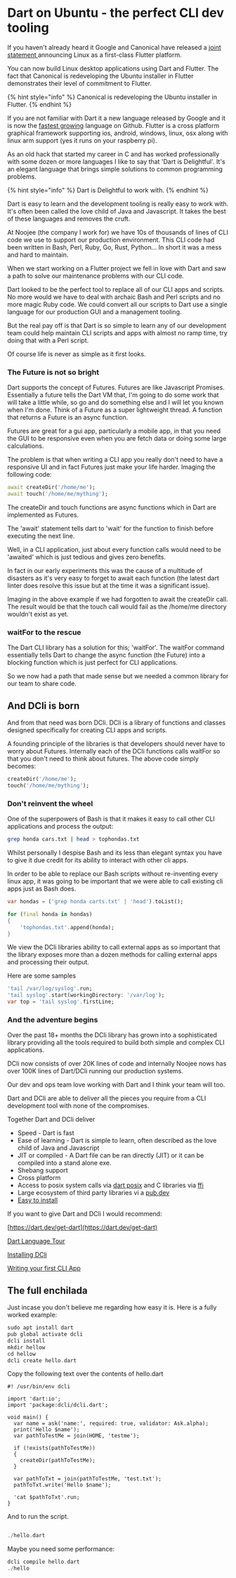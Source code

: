 # Dart on Ubuntu - the perfect CLI dev tooling

If you haven't already heard it Google and Canonical have released a [joint statement ](https://medium.com/flutter/announcing-flutter-linux-alpha-with-canonical-19eb824590a9)announcing Linux as a first-class Flutter platform.

You can now build Linux desktop applications using Dart and Flutter. The fact that Canonical is redeveloping the Ubuntu  installer in Flutter demonstrates their level of commitment to Flutter.

{% hint style="info" %}
Canonical is redeveloping the Ubuntu installer in Flutter.
{% endhint %}

If you are not familiar with Dart it a new language released by Google and it is now the [fastest growing](https://www.linkedin.com/pulse/google-dart-tops-githubs-list-fastest-growing-2019-bill-detwiler#:~:text=According%20to%20GitHub's%20annual%20%22The,tagged%20with%20a%20primary%20language.) language on Github. Flutter is a cross platform graphical framework supporting ios, android, windows, linux, osx along with linux arm support \(yes it runs on your raspberry pi\).

As an old hack that started my career in C and has worked professionally with some dozen or more languages I like to say that 'Dart is Delightful'.  It's an elegant language that brings simple solutions to common programming problems.

{% hint style="info" %}
Dart is Delightful to work with.
{% endhint %}

Dart is easy to learn and the development tooling is really easy to work with. It's often been called the love child of Java and Javascript.  It takes the best of these languages and removes the cruft.

At Noojee \(the company I work for\) we have 10s of thousands of lines of CLI code we use to support our production environment.  This CLI code had been written in Bash, Perl, Ruby, Go, Rust, Python... In short it was a mess and hard to maintain.  

When we start working on a Flutter project we fell in love with Dart and saw a path to solve our maintenance problems with our CLI code.

Dart looked to be the perfect tool to replace all of our CLI apps and scripts. No more would we have to deal with archaic Bash and Perl scripts and no more magic Ruby code. We could convert all our scripts to Dart use a single  language for our production GUI and a management tooling.

But the real pay off is that Dart is so simple to learn any of our development team could help maintain CLI scripts and apps with almost no ramp time, try doing that with a Perl script.

Of course life is never as simple as it first looks.

### The Future is not so bright

Dart supports the concept of Futures. Futures are like Javascript Promises. Essentially a future tells the Dart VM that, I'm going to do some work that will take a little while, so go and do something else and I will let you known when I'm done.  Think of a Future as a super lightweight thread.  A function that returns a Future is an async function.

Futures are great for a gui app, particularly a mobile app, in that you need the GUI to be responsive even when you are fetch data or doing some large calculations.

The problem is that when writing a CLI app you really don't need to have a responsive UI and in fact Futures just make your life harder. Imaging the following code:

```dart
await createDir('/home/me');
await touch('/home/me/mything');
```

The createDir and touch functions are async functions which in Dart are implemented as Futures.

The 'await' statement tells dart to 'wait' for the function to finish before executing the next line.

Well, in a CLI application, just about every function calls would need to be 'awaited' which is just tedious and gives zero benefits.

In fact in our early experiments this was the cause of a multitude of disasters as it's very easy to forget to await each function \(the latest dart linter does resolve this issue but at the time it was a significant issue\).

Imaging in the above example if we had forgotten to await the createDir call. The result would be that the touch call would fail as the /home/me directory wouldn't exist as yet.

### waitFor to the rescue

The Dart CLI library has a solution for this; 'waitFor'.  The waitFor command essentially tells Dart to change the async function \(the Future\) into a blocking function which is just perfect for CLI applications.

So we now had a path that made sense but we needed a common library for our team to share code.

## And DCli is born

And from that need was born DCli.  DCli is a library of functions and classes designed specifically for creating CLI apps and scripts.

A founding principle of the libraries is that developers should never have to worry about Futures. Internally each of the DCli functions calls waitFor so that you don't need to think about futures. The above code simply becomes:

```dart
createDir('/home/me');
touch('/home/me/mything');
```

### Don't reinvent the wheel

One of the superpowers of Bash is that it makes it easy to call other CLI applications and process the output:

```bash
grep honda cars.txt | head > tophondas.txt
```

Whilst personally I despise Bash and its less than elegant syntax you have to give it due credit for its ability to interact with other cli apps.

In order to be able to replace our Bash scripts without re-inventing every linux app, it was going to be important that we were able to call existing cli apps just as Bash does.

```dart
var hondas = ('grep honda carts.txt' | 'head').toList();

for (final honda in hondas)
{
    'tophondas.txt'.append(honda);
}
```

We view the DCli libraries ability to call external apps as so important that the library exposes more than a dozen methods for calling external apps and processing their output.

Here are some samples

```dart
'tail /var/log/syslog'.run;
'tail syslog'.start(workingDirectory: '/var/log');
var top = 'tail syslog'.firstLine;
```



### And the adventure begins

Over the past 18+ months the DCli library has grown into a sophisticated library providing all the tools required to build both simple and complex CLI applications.

DCli now consists of over 20K lines of code and internally Noojee nows has over 100K lines of Dart/DCli  running our production systems.

Our dev and ops team love working with Dart and I think your team will too.

Dart and DCli are able to deliver all the pieces you require from a CLI development tool with none of the compromises.

Together Dart and DCli deliver

* Speed - Dart is fast 
* Ease of learning - Dart is simple to learn, often described as the love child of Java and Javascript
* JIT or compiled - A Dart file can be ran directly \(JIT\) or it can be compiled into a stand alone exe.
* Shebang support
* Cross platform
* Access to posix system calls via [dart posix](https://pub.dev/packages/posix) and C libraries via [ffi](https://dart.dev/guides/libraries/c-interop)
* Large ecosystem of third party libraries vi a [pub.dev](https://pub.dev)
* [Easy to install](https://dart.dev/get-dart)

If you want to give Dart and DCli I would recommend:

[https://dart.dev/get-dart](https://dart.dev/get-dart)

[Dart Language Tour](https://dart.dev/guides/language/language-tour)

[Installing DCli](getting-started/)

[Writing your first CLI App](writing-your-first-script.md)

## The full enchilada

Just incase you don't believe me regarding how easy it is. Here is a fully worked example:

```dart
sudo apt install dart
pub global activate dcli
dcli install
mkdir hellow
cd hellow
dcli create hello.dart
```

Copy the following text over the contents of hello.dart

```text
#! /usr/bin/env dcli

import 'dart:io';
import 'package:dcli/dcli.dart';

void main() {
  var name = ask('name:', required: true, validator: Ask.alpha);
  print('Hello $name');
  var pathToTestMe = join(HOME, 'testme');
  
  if (!exists(pathToTestMe))
  {
    createDir(pathToTestMe);
  }
  
  var pathToTxt = join(pathToTestMe, 'test.txt');
  pathToTxt.write('Hello $name');
  
  'cat $pathToTxt'.run;
}
```

And to run the script.

```dart

./hello.dart
```

Maybe you need some performance:

```dart
dcli compile hello.dart
./hello
```













